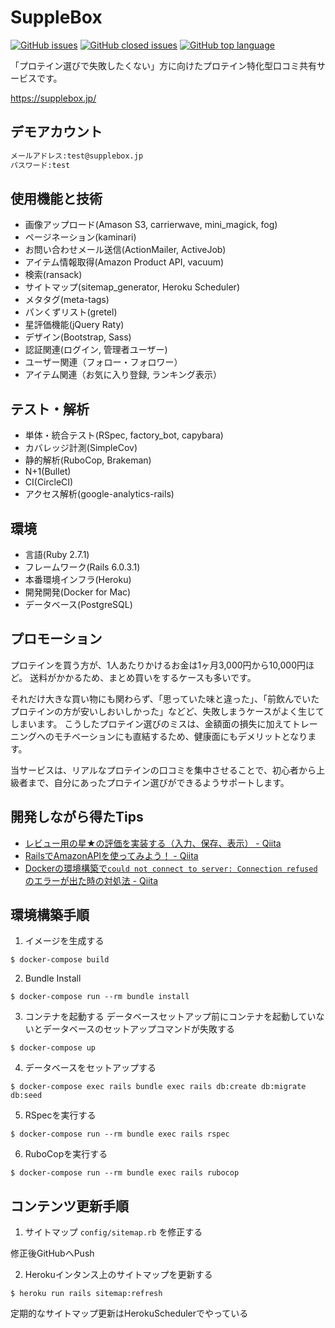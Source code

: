 # SuppleBox
<a href="https://img.shields.io/github/issues-raw/yuki0920/supplebox.svg"><img alt="GitHub issues" src="https://img.shields.io/github/issues-raw/yuki0920/supplebox.svg"></a>
<a href="https://img.shields.io/github/issues-closed-raw/yuki0920/supplebox.svg"><img alt="GitHub closed issues" src="https://img.shields.io/github/issues-closed-raw/yuki0920/supplebox.svg"></a>
<a href="https://img.shields.io/github/languages/top/yuki0920/supplebox"><img alt="GitHub top language" src="https://img.shields.io/github/languages/top/yuki0920/supplebox"></a>

「プロテイン選びで失敗したくない」方に向けたプロテイン特化型口コミ共有サービスです。

<https://supplebox.jp/>

## デモアカウント

```md
メールアドレス:test@supplebox.jp
パスワード:test
```

## 使用機能と技術

- 画像アップロード(Amason S3, carrierwave, mini_magick, fog)
- ページネーション(kaminari)
- お問い合わせメール送信(ActionMailer, ActiveJob)
- アイテム情報取得(Amazon Product API, vacuum)
- 検索(ransack)
- サイトマップ(sitemap_generator, Heroku Scheduler)
- メタタグ(meta-tags)
- パンくずリスト(gretel)
- 星評価機能(jQuery Raty)
- デザイン(Bootstrap, Sass)
- 認証関連(ログイン, 管理者ユーザー)
- ユーザー関連（フォロー・フォロワー）
- アイテム関連（お気に入り登録, ランキング表示）

## テスト・解析

- 単体・統合テスト(RSpec, factory_bot, capybara)
- カバレッジ計測(SimpleCov)
- 静的解析(RuboCop, Brakeman)
- N+1(Bullet)
- CI(CircleCI)
- アクセス解析(google-analytics-rails)

## 環境

- 言語(Ruby 2.7.1)
- フレームワーク(Rails 6.0.3.1)
- 本番環境インフラ(Heroku)
- 開発開発(Docker for Mac)
- データベース(PostgreSQL)

## プロモーション

プロテインを買う方が、1人あたりかけるお金は1ヶ月3,000円から10,000円ほど。
送料がかかるため、まとめ買いをするケースも多いです。

それだけ大きな買い物にも関わらず、「思っていた味と違った」、「前飲んでいたプロテインの方が安いしおいしかった」などど、失敗しまうケースがよく生じてしまいます。
こうしたプロテイン選びのミスは、金額面の損失に加えてトレーニングへのモチベーションにも直結するため、健康面にもデメリットとなります。

当サービスは、リアルなプロテインの口コミを集中させることで、初心者から上級者まで、自分にあったプロテイン選びができるようサポートします。

## 開発しながら得たTips

- [レビュー用の星★の評価を実装する（入力、保存、表示） - Qiita](https://qiita.com/yuki_0920/items/a966d9fa2bdb621f805d)
- [RailsでAmazonAPIを使ってみよう！ - Qiita](https://qiita.com/yuki_0920/items/7e7e9dcd955fed777bc1)
- [Dockerの環境構築で`could not connect to server: Connection refused`のエラーが出た時の対処法 - Qiita](https://qiita.com/yuki_0920/items/84e2ca260bfe13cf3072)

## 環境構築手順

1. イメージを生成する

```
$ docker-compose build
```

2. Bundle Install
```
$ docker-compose run --rm bundle install
```

3. コンテナを起動する
データベースセットアップ前にコンテナを起動していないとデータベースのセットアップコマンドが失敗する
```
$ docker-compose up
```

4. データベースをセットアップする
```
$ docker-compose exec rails bundle exec rails db:create db:migrate db:seed
```

5. RSpecを実行する
```
$ docker-compose run --rm bundle exec rails rspec
```

6. RuboCopを実行する
```
$ docker-compose run --rm bundle exec rails rubocop
```

## コンテンツ更新手順
1. サイトマップ `config/sitemap.rb` を修正する

修正後GitHubへPush

2. Herokuインタンス上のサイトマップを更新する
```
$ heroku run rails sitemap:refresh
```

定期的なサイトマップ更新はHerokuSchedulerでやっている

